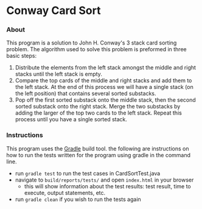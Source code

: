 # Conway Card Sort
### About
This program is a solution to John H. Conway's 3 stack card sorting problem.
The algorithm used to solve this problem is preformed in three basic steps:

1. Distribute the elements from the left stack amongst the middle and right stacks
until the left stack is empty.
2. Compare the top cards of the middle and right stacks and add them to the left stack.
At the end of this process we will have a single stack (on the left position) that contains several sorted substacks.
3. Pop off the first sorted substack onto the middle stack, then the second sorted substack onto the right stack.
Merge the two substacks by adding the larger of the top two cards to the left stack. Repeat this process until
you have a single sorted stack.

### Instructions
This program uses the [Gradle](http://gradle.org) build tool.
the following are instructions on how to run the tests written for the program using gradle in the command line. 
* run `gradle test` to run the test cases in CardSortTest.java
* navigate to `build/reports/tests/` and open `index.html` in your browser
  * this will show information about the test results: test result, time to execute, output statements, etc.
* run `gradle clean` if you wish to run the tests again 
